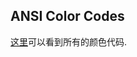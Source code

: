 
## ANSI Color Codes

[这里][1]可以看到所有的颜色代码.

[1]: http://pueblo.sourceforge.net/doc/manual/ansi_color_codes.html
